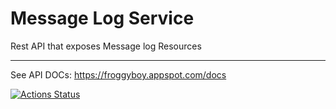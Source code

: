 # Message Log Service

Rest API that exposes Message log Resources

---

See API DOCs: https://froggyboy.appspot.com/docs

[![Actions Status](https://github.com/guckin/message-log-service/workflows/deploy/badge.svg)](https://github.com/guckin/message-log-service/actions)

